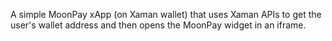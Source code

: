 A simple MoonPay xApp (on Xaman wallet) that uses Xaman APIs to get the user's wallet address and then opens the MoonPay widget in an iframe.
